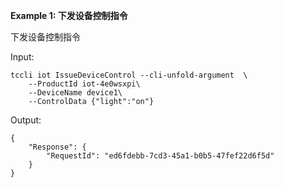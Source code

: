 **Example 1: 下发设备控制指令**

下发设备控制指令

Input: 

```
tccli iot IssueDeviceControl --cli-unfold-argument  \
    --ProductId iot-4e0wsxpi\
    --DeviceName device1\
    --ControlData {"light":"on"}
```

Output: 
```
{
    "Response": {
        "RequestId": "ed6fdebb-7cd3-45a1-b0b5-47fef22d6f5d"
    }
}
```

